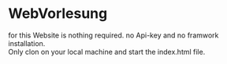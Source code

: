 # WebVorlesung

for this Website is nothing required. no Api-key and no framwork installation.<br />
Only clon on your local machine and start the index.html file.
